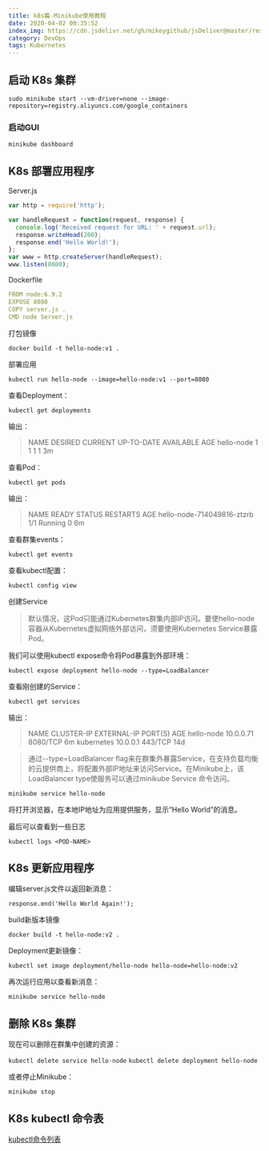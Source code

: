 ```yaml
---
title: k8s篇-Minikube使用教程
date: 2020-04-02 00:35:52
index_img: https://cdn.jsdelivr.net/gh/mikeygithub/jsDeliver@master/resource/img/minikube.png
category: DevOps
tags: Kubernetes
---
```


## 启动 K8s 集群

`sudo minikube start --vm-driver=none --image-repository=registry.aliyuncs.com/google_containers`

### 启动GUI

`minikube dashboard`

## K8s 部署应用程序

Server.js
```javascript
var http = require('http');

var handleRequest = function(request, response) {
  console.log('Received request for URL: ' + request.url);
  response.writeHead(200);
  response.end('Hello World!');
};
var www = http.createServer(handleRequest);
www.listen(8080);
```
Dockerfile
````yaml
FROM node:6.9.2
EXPOSE 8080
COPY server.js .
CMD node Server.js
````

打包镜像

`docker build -t hello-node:v1 .`

部署应用

`kubectl run hello-node --image=hello-node:v1 --port=8080`

查看Deployment：

`kubectl get deployments`

输出：

>NAME        DESIRED   CURRENT   UP-TO-DATE   AVAILABLE   AGE
hello-node   1         1         1            1           3m

查看Pod：

`kubectl get pods`

输出：

>NAME                        READY     STATUS    RESTARTS   AGE
hello-node-714049816-ztzrb   1/1       Running   0          6m

查看群集events：

`kubectl get events`

查看kubectl配置：

`kubectl config view`

创建Service

>默认情况，这Pod只能通过Kubernetes群集内部IP访问。要使hello-node容器从Kubernetes虚拟网络外部访问，须要使用Kubernetes Service暴露Pod。

我们可以使用kubectl expose命令将Pod暴露到外部环境：

`kubectl expose deployment hello-node --type=LoadBalancer`

查看刚创建的Service：

`kubectl get services`

输出：

>NAME        CLUSTER-IP   EXTERNAL-IP   PORT(S)    AGE
hello-node   10.0.0.71    <pending>     8080/TCP   6m
kubernetes   10.0.0.1     <none>        443/TCP    14d

>通过--type=LoadBalancer flag来在群集外暴露Service，在支持负载均衡的云提供商上，将配置外部IP地址来访问Service。在Minikube上，该LoadBalancer type使服务可以通过minikube Service 命令访问。

`minikube service hello-node`

将打开浏览器，在本地IP地址为应用提供服务，显示“Hello World”的消息。

最后可以查看到一些日志

`kubectl logs <POD-NAME>`

## K8s 更新应用程序

编辑server.js文件以返回新消息：

`response.end('Hello World Again!');`

build新版本镜像

`docker build -t hello-node:v2 .`

Deployment更新镜像：

`kubectl set image deployment/hello-node hello-node=hello-node:v2`

再次运行应用以查看新消息：

`minikube service hello-node`

## 删除 K8s 集群

现在可以删除在群集中创建的资源：

`kubectl delete service hello-node`
`kubectl delete deployment hello-node`

或者停止Minikube：

`minikube stop`

## K8s kubectl 命令表

[kubectl命令列表](http://docs.kubernetes.org.cn/683.html)  


 